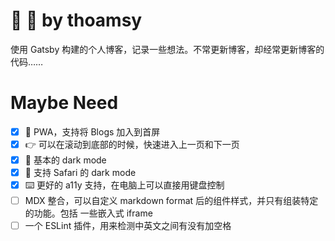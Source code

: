 # 👤 📜 by thoamsy

使用 Gatsby 构建的个人博客，记录一些想法。不常更新博客，却经常更新博客的代码……

# Maybe Need

- [x] 📱 PWA，支持将 Blogs 加入到首屏
- [x] 👉 可以在滚动到底部的时候，快速进入上一页和下一页
- [x] 🌚 基本的 dark mode
- [x] 🧭 支持 Safari 的 dark mode
- [x] ⌨️ 更好的 a11y 支持，在电脑上可以直接用键盘控制
- [ ] MDX 整合，可以自定义 markdown format 后的组件样式，并只有组装特定的功能。包括 一些嵌入式 iframe
- [ ] 一个 ESLint 插件，用来检测中英文之间有没有加空格

